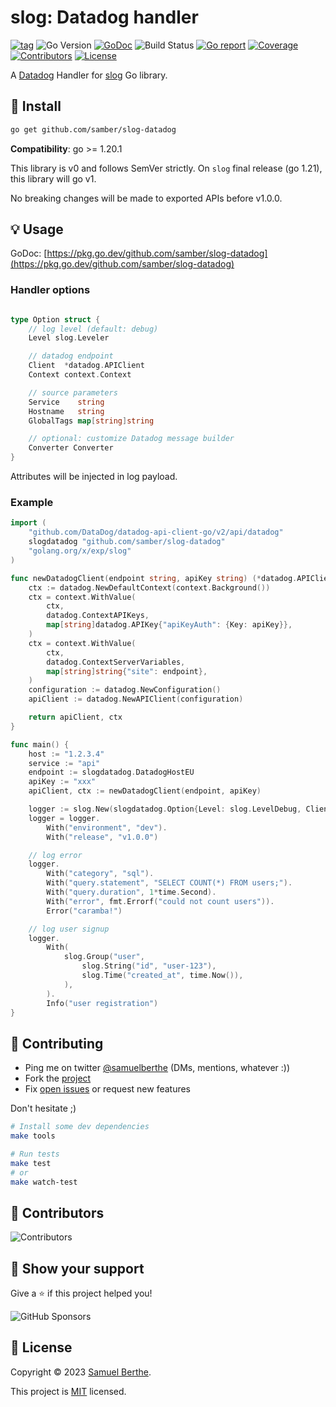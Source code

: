 
# slog: Datadog handler

[![tag](https://img.shields.io/github/tag/samber/slog-datadog.svg)](https://github.com/samber/slog-datadog/releases)
![Go Version](https://img.shields.io/badge/Go-%3E%3D%201.20.1-%23007d9c)
[![GoDoc](https://godoc.org/github.com/samber/slog-datadog?status.svg)](https://pkg.go.dev/github.com/samber/slog-datadog)
![Build Status](https://github.com/samber/slog-datadog/actions/workflows/test.yml/badge.svg)
[![Go report](https://goreportcard.com/badge/github.com/samber/slog-datadog)](https://goreportcard.com/report/github.com/samber/slog-datadog)
[![Coverage](https://img.shields.io/codecov/c/github/samber/slog-datadog)](https://codecov.io/gh/samber/slog-datadog)
[![Contributors](https://img.shields.io/github/contributors/samber/slog-datadog)](https://github.com/samber/slog-datadog/graphs/contributors)
[![License](https://img.shields.io/github/license/samber/slog-datadog)](./LICENSE)

A [Datadog](https://datadoghq.com) Handler for [slog](https://pkg.go.dev/golang.org/x/exp/slog) Go library.

## 🚀 Install

```sh
go get github.com/samber/slog-datadog
```

**Compatibility**: go >= 1.20.1

This library is v0 and follows SemVer strictly. On `slog` final release (go 1.21), this library will go v1.

No breaking changes will be made to exported APIs before v1.0.0.

## 💡 Usage

GoDoc: [https://pkg.go.dev/github.com/samber/slog-datadog](https://pkg.go.dev/github.com/samber/slog-datadog)

### Handler options

```go

type Option struct {
	// log level (default: debug)
	Level slog.Leveler

	// datadog endpoint
	Client  *datadog.APIClient
	Context context.Context

	// source parameters
	Service    string
	Hostname   string
	GlobalTags map[string]string

	// optional: customize Datadog message builder
	Converter Converter
}
```

Attributes will be injected in log payload.

### Example

```go
import (
	"github.com/DataDog/datadog-api-client-go/v2/api/datadog"
	slogdatadog "github.com/samber/slog-datadog"
	"golang.org/x/exp/slog"
)

func newDatadogClient(endpoint string, apiKey string) (*datadog.APIClient, context.Context) {
	ctx := datadog.NewDefaultContext(context.Background())
	ctx = context.WithValue(
		ctx,
		datadog.ContextAPIKeys,
		map[string]datadog.APIKey{"apiKeyAuth": {Key: apiKey}},
	)
	ctx = context.WithValue(
		ctx,
		datadog.ContextServerVariables,
		map[string]string{"site": endpoint},
	)
	configuration := datadog.NewConfiguration()
	apiClient := datadog.NewAPIClient(configuration)

	return apiClient, ctx
}

func main() {
    host := "1.2.3.4"
	service := "api"
	endpoint := slogdatadog.DatadogHostEU
	apiKey := "xxx"
	apiClient, ctx := newDatadogClient(endpoint, apiKey)

	logger := slog.New(slogdatadog.Option{Level: slog.LevelDebug, Client: apiClient, Context: ctx, Hostname: host, Service: service}.NewDatadogHandler())
    logger = logger.
        With("environment", "dev").
        With("release", "v1.0.0")

    // log error
    logger.
        With("category", "sql").
        With("query.statement", "SELECT COUNT(*) FROM users;").
        With("query.duration", 1*time.Second).
        With("error", fmt.Errorf("could not count users")).
        Error("caramba!")

    // log user signup
    logger.
        With(
            slog.Group("user",
                slog.String("id", "user-123"),
                slog.Time("created_at", time.Now()),
            ),
        ).
        Info("user registration")
}
```

## 🤝 Contributing

- Ping me on twitter [@samuelberthe](https://twitter.com/samuelberthe) (DMs, mentions, whatever :))
- Fork the [project](https://github.com/samber/slog-datadog)
- Fix [open issues](https://github.com/samber/slog-datadog/issues) or request new features

Don't hesitate ;)

```bash
# Install some dev dependencies
make tools

# Run tests
make test
# or
make watch-test
```

## 👤 Contributors

![Contributors](https://contrib.rocks/image?repo=samber/slog-datadog)

## 💫 Show your support

Give a ⭐️ if this project helped you!

![GitHub Sponsors](https://img.shields.io/github/sponsors/samber?style=for-the-badge)

## 📝 License

Copyright © 2023 [Samuel Berthe](https://github.com/samber).

This project is [MIT](./LICENSE) licensed.
